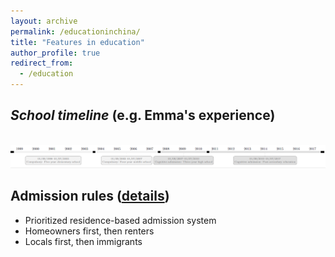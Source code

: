 ```yaml
---
layout: archive
permalink: /educationinchina/
title: "Features in education"
author_profile: true
redirect_from:
  - /education
---
```



## _School timeline_ (e.g. Emma's experience)

 <br/><img src='/images/education_timeline1.png'>



## Admission rules ([details](https://emmazai.github.io/research/))

* Prioritized residence-based admission system
* Homeowners first, then renters
* Locals first, then immigrants


